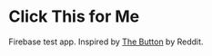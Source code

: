 # Click This for Me

Firebase test app. Inspired by [The Button](https://en.wikipedia.org/wiki/The_Button_(Reddit)) by Reddit.